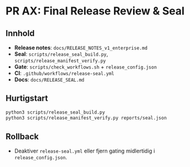 # PR AX: Final Release Review & Seal

## Innhold
- **Release notes**: `docs/RELEASE_NOTES_v1_enterprise.md`
- **Seal**: `scripts/release_seal_build.py`, `scripts/release_manifest_verify.py`
- **Gate**: `scripts/check_workflows.sh` + `release_config.json`
- **CI**: `.github/workflows/release-seal.yml`
- **Docs**: `docs/RELEASE_SEAL.md`

## Hurtigstart
```bash
python3 scripts/release_seal_build.py
python3 scripts/release_manifest_verify.py reports/seal.json
```

## Rollback
- Deaktiver `release-seal.yml` eller fjern gating midlertidig i `release_config.json`.
